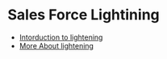 # Sales Force Lightining

* [Intorduction to lightening](https://www.youtube.com/watch?v=WBX4A9iCdBE&list=PLdYQMTciVWO8i0riM4YZD8nzUSl272c6R)
* [More About lightening](https://www.youtube.com/watch?v=dCKeIgxb09I&list=PLdYQMTciVWO9dJAafGxS1HuZy4wx6AxAW)
